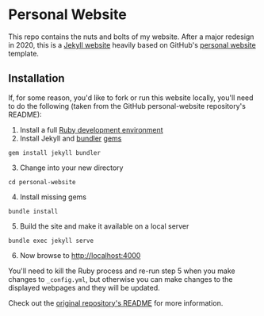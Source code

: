 # Personal Website

This repo contains the nuts and bolts of my website. After a major redesign in 2020, this is a [Jekyll website](https://jekyllrb.com/) heavily based on GitHub's [personal website](https://github.com/github/personal-website) template.

## Installation

If, for some reason, you'd like to fork or run this website locally, you'll need to do the following (taken from the GitHub personal-website repository's README):

1. Install a full [Ruby development environment](https://jekyllrb.com/docs/installation/)
2. Install Jekyll and [bundler](https://jekyllrb.com/docs/ruby-101/#bundler) [gems](https://jekyllrb.com/docs/ruby-101/#gems)
```
gem install jekyll bundler
```
3. Change into your new directory
```
cd personal-website
```
4. Install missing gems
```
bundle install
```
5. Build the site and make it available on a local server
```
bundle exec jekyll serve
```
6. Now browse to [http://localhost:4000](http://localhost:4000)

You'll need to kill the Ruby process and re-run step 5 when you make changes to `_config.yml`, but otherwise you can make changes to the displayed webpages and they will be updated.

Check out the [original repository's README](https://github.com/github/personal-website/blob/master/README.md) for more information.